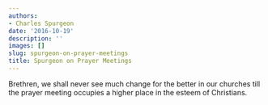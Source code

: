 ```yaml
---
authors:
- Charles Spurgeon
date: '2016-10-19'
description: ''
images: []
slug: spurgeon-on-prayer-meetings
title: Spurgeon on Prayer Meetings
---
```


Brethren, we shall never see much change for the better in our churches till the prayer meeting occupies a higher place in the esteem of Christians.